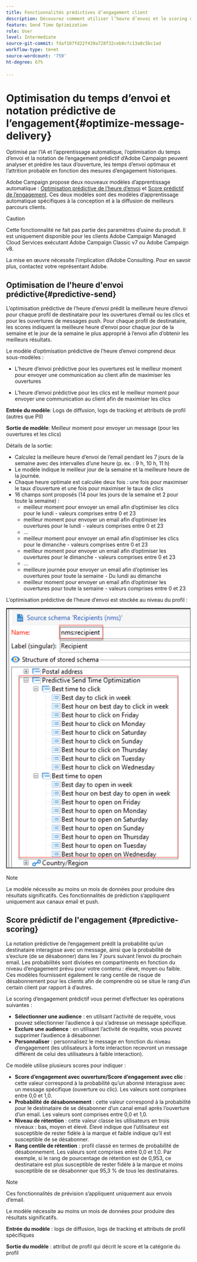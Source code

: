 ```yaml
---
title: Fonctionnalités prédictives d’engagement client
description: Découvrez comment utiliser l’heure d’envoi et le scoring d’engagement prédictifs
feature: Send Time Optimization
role: User
level: Intermediate
source-git-commit: fdaf107fd22f439a728f32ceb8cfc13a8c5bc1ad
workflow-type: tm+mt
source-wordcount: '759'
ht-degree: 67%

---
```


# Optimisation du temps d’envoi et notation prédictive de l’engagement{#optimize-message-delivery}

Optimisé par l’IA et l’apprentissage automatique, l’optimisation du temps d’envoi et la notation de l’engagement prédictif d’Adobe Campaign peuvent analyser et prédire les taux d’ouverture, les temps d’envoi optimaux et l’attrition probable en fonction des mesures d’engagement historiques.

Adobe Campaign propose deux nouveaux modèles d’apprentissage automatique : [Optimisation prédictive de l’heure d’envoi](#predictive-send) et [Score prédictif de l’engagement](#predictive-scoring). Ces deux modèles sont des modèles d’apprentissage automatique spécifiques à la conception et à la diffusion de meilleurs parcours clients.

>[!CAUTION]
>
>Cette fonctionnalité ne fait pas partie des paramètres d’usine du produit. Il est uniquement disponible pour les clients Adobe Campaign Managed Cloud Services exécutant Adobe Campaign Classic v7 ou Adobe Campaign v8.
>
>La mise en œuvre nécessite l’implication d’Adobe Consulting. Pour en savoir plus, contactez votre représentant Adobe.


## Optimisation de l&#39;heure d&#39;envoi prédictive{#predictive-send}

L’optimisation prédictive de l’heure d’envoi prédit la meilleure heure d’envoi pour chaque profil de destinataire pour les ouvertures d’email ou les clics et pour les ouvertures de messages push. Pour chaque profil de destinataire, les scores indiquent la meilleure heure d’envoi pour chaque jour de la semaine et le jour de la semaine le plus approprié à l’envoi afin d’obtenir les meilleurs résultats.

Le modèle d’optimisation prédictive de l’heure d’envoi comprend deux sous-modèles :

* L’heure d’envoi prédictive pour les ouvertures est le meilleur moment pour envoyer une communication au client afin de maximiser les ouvertures

* L’heure d’envoi prédictive pour les clics est le meilleur moment pour envoyer une communication au client afin de maximiser les clics


**Entrée du modèle**: Logs de diffusion, logs de tracking et attributs de profil (autres que PII)

**Sortie de modèle**: Meilleur moment pour envoyer un message (pour les ouvertures et les clics)

Détails de la sortie:

* Calculez la meilleure heure d’envoi de l’email pendant les 7 jours de la semaine avec des intervalles d’une heure (p. ex. : 9 h, 10 h, 11 h)
* Le modèle indique le meilleur jour de la semaine et la meilleure heure de la journée.
* Chaque heure optimale est calculée deux fois : une fois pour maximiser le taux d’ouverture et une fois pour maximiser le taux de clics
* 16 champs sont proposés (14 pour les jours de la semaine et 2 pour toute la semaine) :
   * meilleur moment pour envoyer un email afin d’optimiser les clics pour le lundi - valeurs comprises entre 0 et 23
   * meilleur moment pour envoyer un email afin d’optimiser les ouvertures pour le lundi - valeurs comprises entre 0 et 23
   * ...
   * meilleur moment pour envoyer un email afin d’optimiser les clics pour le dimanche - valeurs comprises entre 0 et 23
   * meilleur moment pour envoyer un email afin d’optimiser les ouvertures pour le dimanche - valeurs comprises entre 0 et 23
   * ...
   * meilleure journée pour envoyer un email afin d’optimiser les ouvertures pour toute la semaine - Du lundi au dimanche
   * meilleur moment pour envoyer un email afin d’optimiser les ouvertures pour toute la semaine - valeurs comprises entre 0 et 23


L’optimisation prédictive de l’heure d’envoi est stockée au niveau du profil :

![](assets/sto-schema.png)


>[!NOTE]
>
>Le modèle nécessite au moins un mois de données pour produire des résultats significatifs. Ces fonctionnalités de prédiction s’appliquent uniquement aux canaux email et push.


## Score prédictif de l&#39;engagement {#predictive-scoring}

La notation prédictive de l’engagement prédit la probabilité qu’un destinataire interagisse avec un message, ainsi que la probabilité de s’exclure (de se désabonner) dans les 7 jours suivant l’envoi du prochain email. Les probabilités sont divisées en compartiments en fonction du niveau d’engagement prévu pour votre contenu : élevé, moyen ou faible. Ces modèles fournissent également le rang centile de risque de désabonnement pour les clients afin de comprendre où se situe le rang d’un certain client par rapport à d’autres.

Le scoring d’engagement prédictif vous permet d’effectuer les opérations suivantes :

* **Sélectionner une audience** : en utilisant l’activité de requête, vous pouvez sélectionner l’audience à qui s’adresse un message spécifique.
* **Exclure une audience** : en utilisant l’activité de requête, vous pouvez supprimer l’audience à désabonner.
* **Personnaliser** : personnalisez le message en fonction du niveau d’engagement (les utilisateurs à forte interaction recevront un message différent de celui des utilisateurs à faible interaction).

Ce modèle utilise plusieurs scores pour indiquer :

* **Score d’engagement avec ouverture/Score d’engagement avec clic** : cette valeur correspond à la probabilité qu’un abonné interagisse avec un message spécifique (ouverture ou clic). Les valeurs sont comprises entre 0,0 et 1,0.
* **Probabilité de désabonnement** : cette valeur correspond à la probabilité pour le destinataire de se désabonner d’un canal email après l’ouverture d’un email. Les valeurs sont comprises entre 0,0 et 1,0.
* **Niveau de rétention** : cette valeur classe les utilisateurs en trois niveaux : bas, moyen et élevé. Élevé indique que l’utilisateur est susceptible de rester fidèle à la marque et faible indique qu’il est susceptible de se désabonner.
* **Rang centile de rétention** : profil classé en termes de probabilité de désabonnement. Les valeurs sont comprises entre 0,0 et 1,0. Par exemple, si le rang de pourcentage de rétention est de 0,953, ce destinataire est plus susceptible de rester fidèle à la marque et moins susceptible de se désabonner que 95,3 % de tous les destinataires.

>[!NOTE]
>
>Ces fonctionnalités de prévision s’appliquent uniquement aux envois d’email.
>
>Le modèle nécessite au moins un mois de données pour produire des résultats significatifs.

**Entrée du modèle** : logs de diffusion, logs de tracking et attributs de profil spécifiques

**Sortie du modèle** : attribut de profil qui décrit le score et la catégorie du profil
